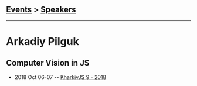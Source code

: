 ## [Events](../README.md) > [Speakers](../speakers.md)
---

# Arkadiy Pilguk

## Computer Vision in JS
- 2018 Oct 06-07 -- [KharkivJS 9 - 2018](https://www.youtube.com/watch?v=g5KmhHSFHd0)    
